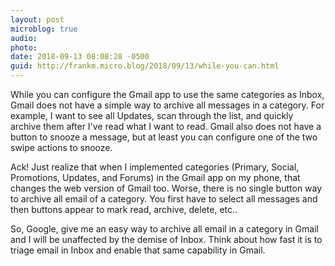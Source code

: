 ```yaml
---
layout: post
microblog: true
audio: 
photo: 
date: 2018-09-13 08:08:28 -0500
guid: http://frankm.micro.blog/2018/09/13/while-you-can.html
---
```

While you can configure the Gmail app to use the same categories as Inbox, Gmail does not have a simple way to archive all messages in a category. For example, I want to see all Updates, scan through the list, and quickly archive them after I've read what I want to read. Gmail also does not have a button to snooze a message, but at least you can configure one of the two swipe actions to snooze. 

Ack! Just realize that when I implemented categories (Primary, Social, Promotions, Updates, and Forums) in the Gmail app on my phone, that changes the web version of Gmail too. Worse, there is no single button way to archive all email of a category. You first have to select all messages and then buttons appear to mark read, archive, delete, etc.. 

So, Google, give me an easy way to archive all email in a category in Gmail and I will be unaffected by the demise of Inbox. Think about how fast it is to triage email in Inbox and enable that same capability in Gmail. 
